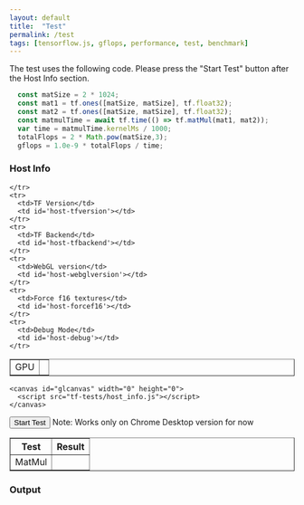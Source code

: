 ```yaml
---
layout: default
title:  "Test"
permalink: /test
tags: [tensorflow.js, gflops, performance, test, benchmark]
---
```


The test uses the following code. Please press the "Start Test" button after the Host Info section.

```javascript
  const matSize = 2 * 1024;
  const mat1 = tf.ones([matSize, matSize], tf.float32);
  const mat2 = tf.ones([matSize, matSize], tf.float32);
  const matmulTime = await tf.time(() => tf.matMul(mat1, mat2));
  var time = matmulTime.kernelMs / 1000;
  totalFlops = 2 * Math.pow(matSize,3);
  gflops = 1.0e-9 * totalFlops / time;
```

<!-- ===================================================  -->
<!-- Host Info                                            -->
<!-- ===================================================  -->
<h3> Host Info</h3>
<div id='div-hostinfo'>
  <table id='table-hostinfo' border='1' border-width='5px'>
    <tr>
      <td>GPU</td>
      <td id="host-gpu"></td>

    </tr>
    <tr>
      <td>TF Version</td>
      <td id='host-tfversion'></td>
    </tr>
    <tr>
      <td>TF Backend</td>
      <td id='host-tfbackend'></td>
    </tr>
    <tr>
      <td>WebGL version</td>
      <td id='host-webglversion'></td>
    </tr>
    <tr>
      <td>Force f16 textures</td>
      <td id='host-forcef16'></td>
    </tr>
    <tr>
      <td>Debug Mode</td>
      <td id='host-debug'></td>
    </tr>
  </table>


  
    <canvas id="glcanvas" width="0" height="0">
      <script src="tf-tests/host_info.js"></script>
    </canvas>
  </div>

  <button onclick="StartTest()">Start Test</button>
  Note: Works only on Chrome Desktop version for now

<!-- ===================================================  -->
<!-- Test Results                                          -->
<!-- ===================================================  -->
<div id='div-testresults'>
  <table id='table-hostinfo' border='1'>
    <tr>
      <th>Test</th>
      <th>Result</th>
    </tr>
    <tr>
      <td>MatMul</td>
      <td id="tr-matmul"></td>
    </tr>
  </table>


  <!-- ===================================================  -->
<!-- Output                                         -->
<!-- ===================================================  -->
<h3> Output</h3>


<texarea type="text" id='test-output'>



<script src="scripts/main.js"></script>
<script src="scripts/matmul.js"></script>
<script src="scripts/mnist.js"></script>